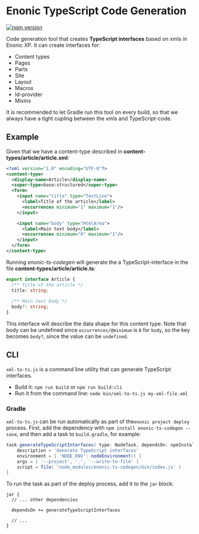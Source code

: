 # Enonic TypeScript Code Generation

[![npm version](https://badge.fury.io/js/enonic-ts-codegen.svg)](https://badge.fury.io/js/enonic-ts-codegen)

Code generation tool that creates **TypeScript interfaces** based on xmls in Enonic XP. It can create interfaces for:

 * Content types
 * Pages
 * Parts
 * Site
 * Layout
 * Macros
 * Id-provider
 * Mixins
 
It is recommended to let Gradle run this tool on every build, so that we always have a tight cupling between the xmls and TypeScript-code.

## Example

Given that we have a content-type described in **content-types/article/article.xml**:

```xml
<?xml version="1.0" encoding="UTF-8"?>
<content-type>
  <display-name>Article</display-name>
  <super-type>base:structured</super-type>
  <form>
    <input name="title" type="TextLine">
      <label>Title of the article</label>
      <occurrences minimum="1" maximum="1"/>
    </input>

    <input name="body" type="HtmlArea">
      <label>Main text body</label>
      <occurrences minimum="0" maximum="1"/>
    </input>
  </form>
</content-type>
```

Running *enonic-ts-codegen* will generate the a TypeScript-interface in the file **content-types/article/article.ts**:

```typescript
export interface Article {
  /** Title of the article */
  title: string;
 
  /** Main text body */
  body?: string;
}
```

This interface will describe the data shape for this content type. Note that body can be undefined since `occurrences/@minimum` is `0` for `body`, so the key becomes `body?`, since the value can be `undefined`.

## CLI

`xml-to-ts.js` is a command line utility that can generate TypeScript interfaces.

- Build it: `npm run build` or `npm run build:cli`
- Run it from the command line: `node bin/xml-to-ts.js my-xml-file.xml`

### Gradle

`xml-to-ts.js` can be run automatically as part of the`enonic project deploy`
process. First, add the dependency with `npm install enonic-ts-codegen --save`, and then
add a task to `build.gradle`, for example:

```groovy
task generateTypeScriptInterfaces( type: NodeTask, dependsOn: npmInstall ) {
    description = 'Generate TypeScript interfaces'
    environment = [ 'NODE_ENV': nodeEnvironment() ]
    args = [ '--project', '.', '--write-to-file' ]
    script = file( 'node_modules/enonic-ts-codegen/bin/index.js' )
}
```

To run the task as part of the deploy process, add it to the `jar` block:

```
jar {
  // ... other dependencies

  dependsOn += generateTypeScriptInterfaces

  // ...
}
```
